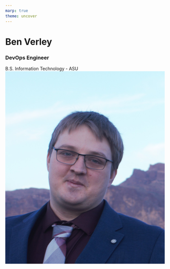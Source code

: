 ```yaml
---
marp: true
theme: uncover
---
```

<style>
    :root{
     --color-background: lightgrey;
     font-family: Garamond
    }
</style>

# Ben Verley
### DevOps Engineer
B.S. Information Technology - ASU
![bg right](Ben.jpg)
